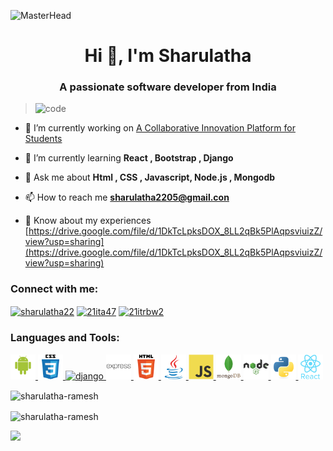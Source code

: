 ![MasterHead](https://user-images.githubusercontent.com/74038190/241765440-80728820-e06b-4f96-9c9e-9df46f0cc0a5.gif)
<h1 align="center">Hi 👋, I'm Sharulatha</h1>
<h3 align="center">A passionate software developer from India</h3>

> <img alt="code" scr="https://user-images.githubusercontent.com/74038190/241765440-80728820-e06b-4f96-9c9e-9df46f0cc0a5.gif">
- 🔭 I’m currently working on [A Collaborative Innovation Platform for Students](https://github.com/Sharulatha-Ramesh/EduInnoHub)

- 🌱 I’m currently learning **React , Bootstrap , Django**

- 💬 Ask me about **Html , CSS , Javascript, Node.js , Mongodb**

- 📫 How to reach me **sharulatha2205@gmail.con**

- 📄 Know about my experiences [https://drive.google.com/file/d/1DkTcLpksDOX_8LL2qBk5PlAqpsviuizZ/view?usp=sharing](https://drive.google.com/file/d/1DkTcLpksDOX_8LL2qBk5PlAqpsviuizZ/view?usp=sharing)

<h3 align="left">Connect with me:</h3>
<p align="left">
<a href="https://linkedin.com/in/sharulatha22" target="blank"><img align="center" src="https://raw.githubusercontent.com/rahuldkjain/github-profile-readme-generator/master/src/images/icons/Social/linked-in-alt.svg" alt="sharulatha22" height="30" width="40" /></a>
<a href="https://www.leetcode.com/21ita47" target="blank"><img align="center" src="https://raw.githubusercontent.com/rahuldkjain/github-profile-readme-generator/master/src/images/icons/Social/leet-code.svg" alt="21ita47" height="30" width="40" /></a>
<a href="https://auth.geeksforgeeks.org/user/21itrbw2" target="blank"><img align="center" src="https://raw.githubusercontent.com/rahuldkjain/github-profile-readme-generator/master/src/images/icons/Social/geeks-for-geeks.svg" alt="21itrbw2" height="30" width="40" /></a>
</p>

<h3 align="left">Languages and Tools:</h3>
<p align="left"> <a href="https://developer.android.com" target="_blank" rel="noreferrer"> <img src="https://raw.githubusercontent.com/devicons/devicon/master/icons/android/android-original-wordmark.svg" alt="android" width="40" height="40"/> </a> <a href="https://www.w3schools.com/css/" target="_blank" rel="noreferrer"> <img src="https://raw.githubusercontent.com/devicons/devicon/master/icons/css3/css3-original-wordmark.svg" alt="css3" width="40" height="40"/> </a> <a href="https://www.djangoproject.com/" target="_blank" rel="noreferrer"> <img src="https://cdn.worldvectorlogo.com/logos/django.svg" alt="django" width="40" height="40"/> </a> <a href="https://expressjs.com" target="_blank" rel="noreferrer"> <img src="https://raw.githubusercontent.com/devicons/devicon/master/icons/express/express-original-wordmark.svg" alt="express" width="40" height="40"/> </a> <a href="https://www.w3.org/html/" target="_blank" rel="noreferrer"> <img src="https://raw.githubusercontent.com/devicons/devicon/master/icons/html5/html5-original-wordmark.svg" alt="html5" width="40" height="40"/> </a> <a href="https://www.java.com" target="_blank" rel="noreferrer"> <img src="https://raw.githubusercontent.com/devicons/devicon/master/icons/java/java-original.svg" alt="java" width="40" height="40"/> </a> <a href="https://developer.mozilla.org/en-US/docs/Web/JavaScript" target="_blank" rel="noreferrer"> <img src="https://raw.githubusercontent.com/devicons/devicon/master/icons/javascript/javascript-original.svg" alt="javascript" width="40" height="40"/> </a> <a href="https://www.mongodb.com/" target="_blank" rel="noreferrer"> <img src="https://raw.githubusercontent.com/devicons/devicon/master/icons/mongodb/mongodb-original-wordmark.svg" alt="mongodb" width="40" height="40"/> </a> <a href="https://nodejs.org" target="_blank" rel="noreferrer"> <img src="https://raw.githubusercontent.com/devicons/devicon/master/icons/nodejs/nodejs-original-wordmark.svg" alt="nodejs" width="40" height="40"/> </a> <a href="https://www.python.org" target="_blank" rel="noreferrer"> <img src="https://raw.githubusercontent.com/devicons/devicon/master/icons/python/python-original.svg" alt="python" width="40" height="40"/> </a> <a href="https://reactjs.org/" target="_blank" rel="noreferrer"> <img src="https://raw.githubusercontent.com/devicons/devicon/master/icons/react/react-original-wordmark.svg" alt="react" width="40" height="40"/> </a> </p>

<p><img align="center" src="https://github-readme-stats.vercel.app/api/top-langs?username=sharulatha-ramesh&show_icons=true&locale=en&layout=compact" alt="sharulatha-ramesh" /></p>

<p><img align="center" src="https://github-readme-streak-stats.herokuapp.com/?user=sharulatha-ramesh&" alt="sharulatha-ramesh" /></p>

![](https://leetcard.jacoblin.cool/21ita47?theme=unicorn)


